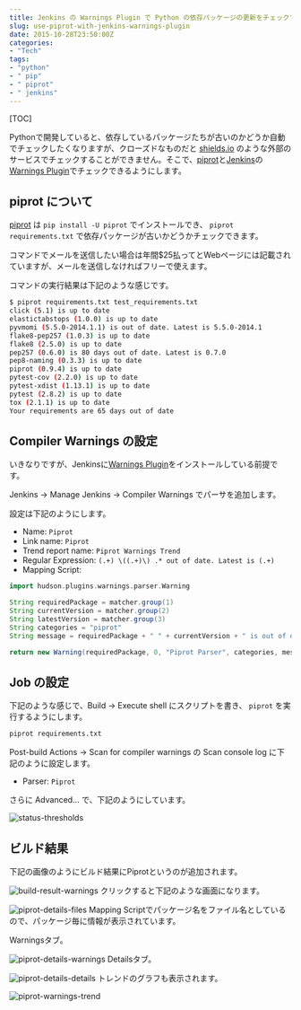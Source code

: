 ```yaml
---
title: Jenkins の Warnings Plugin で Python の依存パッケージの更新をチェックする
slug: use-piprot-with-jenkins-warnings-plugin
date: 2015-10-28T23:50:00Z
categories: 
- "Tech"
tags: 
- "python"
- " pip"
- " piprot"
- " jenkins"
---
```



[TOC]

Pythonで開発していると、依存しているパッケージたちが古いのかどうか自動でチェックしたくなりますが、クローズドなものだと [shields.io][0] のような外部のサービスでチェックすることができません。そこで、[piprot][1]と[Jenkins][2]の[Warnings Plugin][3]でチェックできるようにします。

 [0]: http://shields.io/
 [1]: https://piprot.io/
 [2]: https://jenkins-ci.org/
 [3]: https://wiki.jenkins-ci.org/display/JENKINS/Warnings+Plugin

## piprot について

[piprot][1] は `pip install -U piprot` でインストールでき、 `piprot requirements.txt` で依存パッケージが古いかどうかチェックできます。

コマンドでメールを送信したい場合は年間$25払ってとWebページには記載されていますが、メールを送信しなければフリーで使えます。

コマンドの実行結果は下記のような感じです。

```bash
$ piprot requirements.txt test_requirements.txt 
click (5.1) is up to date
elastictabstops (1.0.0) is up to date
pyvmomi (5.5.0-2014.1.1) is out of date. Latest is 5.5.0-2014.1
flake8-pep257 (1.0.3) is up to date
flake8 (2.5.0) is up to date
pep257 (0.6.0) is 80 days out of date. Latest is 0.7.0
pep8-naming (0.3.3) is up to date
piprot (0.9.4) is up to date
pytest-cov (2.2.0) is up to date
pytest-xdist (1.13.1) is up to date
pytest (2.8.2) is up to date
tox (2.1.1) is up to date
Your requirements are 65 days out of date
```

## Compiler Warnings の設定

いきなりですが、Jenkinsに[Warnings Plugin][3]をインストールしている前提です。

Jenkins -> Manage Jenkins -> Compiler Warnings でパーサを追加します。

設定は下記のようにします。

* Name: `Piprot`
* Link name: `Piprot`
* Trend report name: `Piprot Warnings Trend`
* Regular Expression: `(.+) \((.+)\) .* out of date. Latest is (.+)`
* Mapping Script:

```groovy
import hudson.plugins.warnings.parser.Warning

String requiredPackage = matcher.group(1)
String currentVersion = matcher.group(2)
String latestVersion = matcher.group(3)
String categories = "piprot"
String message = requiredPackage + " " + currentVersion + " is out of date. Latest is " + latestVersion

return new Warning(requiredPackage, 0, "Piprot Parser", categories, message)
```

## Job の設定

下記のような感じで、Build -> Execute shell にスクリプトを書き、 `piprot` を実行するようにします。

```bash
piprot requirements.txt
```

Post-build Actions -> Scan for compiler warnings の Scan console log に下記のように設定します。

* Parser: `Piprot`

さらに Advanced... で、下記のようにしています。

![status-thresholds](/images/20151028-status-thresholds.png)
## ビルド結果

下記の画像のようにビルド結果にPiprotというのが追加されます。

![build-result-warnings](/images/20151028-build-result-warnings.png)
クリックすると下記のような画面になります。

![piprot-details-files](/images/20151028-piprot-details-files.png)
Mapping Scriptでパッケージ名をファイル名としているので、パッケージ毎に情報が表示されています。

Warningsタブ。

![piprot-details-warnings](/images/20151028-piprot-details-warnings.png)
Detailsタブ。

![piprot-details-details](/images/20151028-piprot-details-details.png)
トレンドのグラフも表示されます。

![piprot-warnings-trend](/images/20151028-piprot-warnings-trend.png)